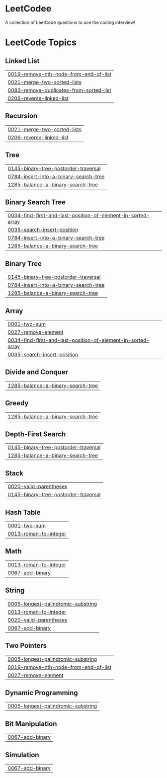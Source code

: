 # LeetCodee
A collection of LeetCode questions to ace the coding interview! 

<!---LeetCode Topics Start-->
# LeetCode Topics
## Linked List
|  |
| ------- |
| [0019-remove-nth-node-from-end-of-list](https://github.com/PremThakareitm/LeetCodee/tree/master/0019-remove-nth-node-from-end-of-list) |
| [0021-merge-two-sorted-lists](https://github.com/PremThakareitm/LeetCodee/tree/master/0021-merge-two-sorted-lists) |
| [0083-remove-duplicates-from-sorted-list](https://github.com/PremThakareitm/LeetCodee/tree/master/0083-remove-duplicates-from-sorted-list) |
| [0206-reverse-linked-list](https://github.com/PremThakareitm/LeetCodee/tree/master/0206-reverse-linked-list) |
## Recursion
|  |
| ------- |
| [0021-merge-two-sorted-lists](https://github.com/PremThakareitm/LeetCodee/tree/master/0021-merge-two-sorted-lists) |
| [0206-reverse-linked-list](https://github.com/PremThakareitm/LeetCodee/tree/master/0206-reverse-linked-list) |
## Tree
|  |
| ------- |
| [0145-binary-tree-postorder-traversal](https://github.com/PremThakareitm/LeetCodee/tree/master/0145-binary-tree-postorder-traversal) |
| [0784-insert-into-a-binary-search-tree](https://github.com/PremThakareitm/LeetCodee/tree/master/0784-insert-into-a-binary-search-tree) |
| [1285-balance-a-binary-search-tree](https://github.com/PremThakareitm/LeetCodee/tree/master/1285-balance-a-binary-search-tree) |
## Binary Search Tree
|  |
| ------- |
| [0034-find-first-and-last-position-of-element-in-sorted-array](https://github.com/PremThakareitm/LeetCodee/tree/master/0034-find-first-and-last-position-of-element-in-sorted-array) |
| [0035-search-insert-position](https://github.com/PremThakareitm/LeetCodee/tree/master/0035-search-insert-position) |
| [0784-insert-into-a-binary-search-tree](https://github.com/PremThakareitm/LeetCodee/tree/master/0784-insert-into-a-binary-search-tree) |
| [1285-balance-a-binary-search-tree](https://github.com/PremThakareitm/LeetCodee/tree/master/1285-balance-a-binary-search-tree) |
## Binary Tree
|  |
| ------- |
| [0145-binary-tree-postorder-traversal](https://github.com/PremThakareitm/LeetCodee/tree/master/0145-binary-tree-postorder-traversal) |
| [0784-insert-into-a-binary-search-tree](https://github.com/PremThakareitm/LeetCodee/tree/master/0784-insert-into-a-binary-search-tree) |
| [1285-balance-a-binary-search-tree](https://github.com/PremThakareitm/LeetCodee/tree/master/1285-balance-a-binary-search-tree) |
## Array
|  |
| ------- |
| [0001-two-sum](https://github.com/PremThakareitm/LeetCodee/tree/master/0001-two-sum) |
| [0027-remove-element](https://github.com/PremThakareitm/LeetCodee/tree/master/0027-remove-element) |
| [0034-find-first-and-last-position-of-element-in-sorted-array](https://github.com/PremThakareitm/LeetCodee/tree/master/0034-find-first-and-last-position-of-element-in-sorted-array) |
| [0035-search-insert-position](https://github.com/PremThakareitm/LeetCodee/tree/master/0035-search-insert-position) |
## Divide and Conquer
|  |
| ------- |
| [1285-balance-a-binary-search-tree](https://github.com/PremThakareitm/LeetCodee/tree/master/1285-balance-a-binary-search-tree) |
## Greedy
|  |
| ------- |
| [1285-balance-a-binary-search-tree](https://github.com/PremThakareitm/LeetCodee/tree/master/1285-balance-a-binary-search-tree) |
## Depth-First Search
|  |
| ------- |
| [0145-binary-tree-postorder-traversal](https://github.com/PremThakareitm/LeetCodee/tree/master/0145-binary-tree-postorder-traversal) |
| [1285-balance-a-binary-search-tree](https://github.com/PremThakareitm/LeetCodee/tree/master/1285-balance-a-binary-search-tree) |
## Stack
|  |
| ------- |
| [0020-valid-parentheses](https://github.com/PremThakareitm/LeetCodee/tree/master/0020-valid-parentheses) |
| [0145-binary-tree-postorder-traversal](https://github.com/PremThakareitm/LeetCodee/tree/master/0145-binary-tree-postorder-traversal) |
## Hash Table
|  |
| ------- |
| [0001-two-sum](https://github.com/PremThakareitm/LeetCodee/tree/master/0001-two-sum) |
| [0013-roman-to-integer](https://github.com/PremThakareitm/LeetCodee/tree/master/0013-roman-to-integer) |
## Math
|  |
| ------- |
| [0013-roman-to-integer](https://github.com/PremThakareitm/LeetCodee/tree/master/0013-roman-to-integer) |
| [0067-add-binary](https://github.com/PremThakareitm/LeetCodee/tree/master/0067-add-binary) |
## String
|  |
| ------- |
| [0005-longest-palindromic-substring](https://github.com/PremThakareitm/LeetCodee/tree/master/0005-longest-palindromic-substring) |
| [0013-roman-to-integer](https://github.com/PremThakareitm/LeetCodee/tree/master/0013-roman-to-integer) |
| [0020-valid-parentheses](https://github.com/PremThakareitm/LeetCodee/tree/master/0020-valid-parentheses) |
| [0067-add-binary](https://github.com/PremThakareitm/LeetCodee/tree/master/0067-add-binary) |
## Two Pointers
|  |
| ------- |
| [0005-longest-palindromic-substring](https://github.com/PremThakareitm/LeetCodee/tree/master/0005-longest-palindromic-substring) |
| [0019-remove-nth-node-from-end-of-list](https://github.com/PremThakareitm/LeetCodee/tree/master/0019-remove-nth-node-from-end-of-list) |
| [0027-remove-element](https://github.com/PremThakareitm/LeetCodee/tree/master/0027-remove-element) |
## Dynamic Programming
|  |
| ------- |
| [0005-longest-palindromic-substring](https://github.com/PremThakareitm/LeetCodee/tree/master/0005-longest-palindromic-substring) |
## Bit Manipulation
|  |
| ------- |
| [0067-add-binary](https://github.com/PremThakareitm/LeetCodee/tree/master/0067-add-binary) |
## Simulation
|  |
| ------- |
| [0067-add-binary](https://github.com/PremThakareitm/LeetCodee/tree/master/0067-add-binary) |
<!---LeetCode Topics End-->
